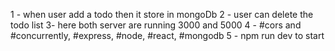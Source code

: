 1 - when user add a todo then it store in mongoDb
2 - user can delete the todo list 
3- here both server are running 3000 and 5000 
4 - #cors and #concurrently, #express, #node, #react, #mongodb
5 - npm run dev to start 
